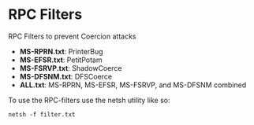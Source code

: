 # RPC Filters

RPC Filters to prevent Coercion attacks

- **MS-RPRN.txt**: PrinterBug
- **MS-EFSR.txt**: PetitPotam
- **MS-FSRVP.txt**: ShadowCoerce
- **MS-DFSNM.txt**: DFSCoerce
- **ALL.txt**: MS-RPRN, MS-EFSR, MS-FSRVP, and MS-DFSNM combined

To use the RPC-filters use the netsh utility like so:
```
netsh -f filter.txt
```
